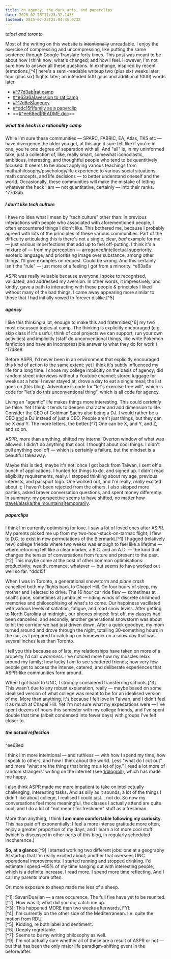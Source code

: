 ```yaml
---
title: on agency, the dark arts, and paperclips
date: 2025-02-28T17:23:32.143Z
lastmod: 2025-07-23T23:04:45.073Z
---
```

*taipei and toronto*

Most of the writing on this website is ~~intentionally~~ unreadable. I enjoy the exercise of compressing and uncompressing, like putting the same sentence through Google Translate forty times. This post was meant to be about how I think now; what's changed; and how I feel. However, I'm not sure how to answer all these questions. In exchange, inspired by recent (e)motions,\[^4] here's a semi-readable writeup two (plus six) weeks later; four (plus six) flights later; an intended 500 (plus and additional 1000) words later.

* [#^77d3ab|rat camp](#%5E77d3ab%7Crat%20camp)
* [#^e63a6a|aversion to rat camp](#%5Ee63a6a%7Caversion%20to%20rat%20camp)
* [#^17d8e8|agency](#%5E17d8e8%7Cagency)
* [#^ddc15f|family as a paperclip](#%5Eddc15f%7Cfamily%20as%20a%20paperclip)
* \==[#^ee68ed|README.doc](#%5Eee68ed%7CREADME.doc)==

##### what the heck is a rationality camp

While I'm sure these communities — SPARC, FABRIC, EA, Atlas, TKS etc — have divergence the older you get, at this age it sure felt like if you're in one, you're one degree of separation with all. And "all" is, in my uninformed take, just a collection of, like, really smart, somewhat iconoclastic, ambitious, interesting, and thoughtful people who tend to be quantitively focused. It seems to be about applying various teachings from math/philosophy/psychology/life experience to various social situations, math concepts, and life decisions — to better understand oneself and the world. Occasionally, these communities will make the mistake of letting whatever the heck I am — not quantitative, certainly — into their ranks.  ^77d3ab

##### I don't like tech culture

I have no idea what I mean by "tech culture" other than: in previous interactions with people who associated with aforementioned people, I often encountered things I didn't like. This bothered me, because I probably agreed with lots of the principles of these various communities. Part of the difficulty articulating this is there's not a single, clear, *bad* example for me — just various imperfections that add up to feel off-putting. I think it's a mixture of — from my perception — arrogance/intellectual superiority, esoteric language, and prioritising image over substance, among other things. I'll give examples on request. Could be wrong. And this certainly isn't the "rule" — just more of a feeling I got from a minority.  ^e63a6a

ASPR was really valuable because everyone I spoke to recognised, validated, and addressed my aversion. In other words, it impressively, and kindly, gave a path to interacting with these people & principles I liked without many of the bad things. I came away appearing more similar to those that I had initially vowed to forever dislike.\[^5]

##### agency

I like this thinking a lot, enough to make this and fraternities\[^6] my two most discussed topics at camp. The thinking is explicitly encouraged (e.g. skip class if it's useful, think of cool projects we can support, run your own activities) and implicitly (staff do unconventional things, like write Pokemon fanfiction and have an incompressible answer to what they do for work.)  ^17d8e8

Before ASPR, I'd never been in an environment that explicitly encouraged this kind of action to the same extent: yet I think it's subtly influenced my life for a long time. I chose my college implicitly on the basis of agency; did random street interviews without a Youtube channel; stored luggage for weeks at a hotel I never stayed at; drove a day to eat a single meal; the list goes on (this blog). Adventure is code for "let's exercise free will", which is code for "let's do this unconventional thing", which is all code for agency.

Living an "agentic" life makes things more interesting. This could *certainly* be false. Yet I think it tends to deepen character and add dimension to life. Consider the CEO of Goldman Sachs also being a DJ. I would rather be a CEO <u>and</u> a DJ instead of just a CEO. People aren't *just* things, but they can be X *and* Y. The more letters, the better.\[^7] One can be X, and Y, and Z, and so on.

ASPR, more than anything, shifted my internal Overton window of what was allowed. I didn't do anything that cool. I thought about cool things. I didn't pull anything cool off — which is certainly a failure, but the mindset is a beautiful takeaway.

Maybe this is tied, maybe it's not: once I got back from Taiwan, I sent off a bunch of applications. I hunted for things to do, and signed up. I didn't read eligibility requirements, really. I stopped thinking about my age, previous interests, and passport logo. One worked out, and I'm really, *really* excited about it; I haven't been rejected from the others. I also skipped more parties, asked braver conversation questions, and spent money differently. In summary: my perspective seems to have shifted, no matter how [travel/alaska/the mountains|temporarily](travel/alaska/the%20mountains%7Ctemporarily).

##### **paperclips**

I think I'm currently optimising for love. I saw a lot of loved ones after ASPR. My parents picked me up from my two-hour-stuck-on-tarmac flight; I flew to D.C. to exist in new permutations of the Biermarkt.\[^1] I hugged (relatively new) college friends where two weeks was enough to feel like a lifetime — where returning felt like a clear marker, a B.C. and an A.D. — the kind that changes the tenses of conversations from future and present to the past.\[^2] This maybe come at the cost of other common optimisations: productivity, wealth, romance, whatever — but seems to have worked out well so far. ^ddc15f

When I was in Toronto, a generational snowstorm and *plane crash* cancelled both my flights back to Chapel Hill. On four hours of sleep, my mother and I elected to drive. The 16 hour car ride flew — sometimes at snail's pace, sometimes at jumbo jet — riding winds of discrete childhood memories and philosophising of what's to come. Our happiness vacillated with various levels of satiation, fatigue, and road snow levels. After getting to North Carolina at midnight, our phones pinged: first off, my classes had been cancelled, and secondly, another generational snowstorm was about to hit the corridor we had just driven down. After a quick goodbye, my mom turned around and drove through the night, totalling 30-something hours in the car, as I prepared to catch up on homework on a snow day that was several inches less than Toronto.

I tell you this because as of late, my relationships have taken on more of a property I'd call *awareness*. I've noticed more how my muscles relax around my family; how lucky I am to see scattered friends; how very few people get to access the intense, catered, and deliberate experiences that ASPR-like communities form around.

When I got back to UNC, I strongly considered transferring schools.\[^3] This wasn't due to any robust explanation, really — maybe based on some idealised version of what college was meant to be for an idealised version of me. More than anything, it's because I felt love in Taiwan, and I didn't feel it as much at Chapel Hill. Yet I'm not sure what my expectations were — I've spent dozens of hours this semester with my college friends, and I've spent double that time (albeit condensed into fewer days) with groups I've felt closer to.

##### the actual reflection

^ee68ed

I think I'm more intentional — and ruthless — with how I spend my time, how I speak to others, and how I think about the world. Less "what do I cut out" and more "what are the things that bring me a lot of joy." I read a lot more of random strangers' writing on the internet (see [1/blogroll](/1/blogroll)), which has made me happy.

I also think ASPR made me more [impatient](https://jsomers.net/blog/speed-matters) to take on intellectually challenging, interesting tasks. And as silly as it sounds, a lot of the things I didn't like about college, I realised I could just... not do. So now my conversations feel more meaningful, the classes I actually attend are quite cool, and I do a lot of "not meant for freshmen" stuff as a freshman.

More than anything, I think **I am more comfortable following my curiosity**. This has paid off exponentially: I feel a more intense gratitude more often, enjoy a greater proportion of my days, and I learn a lot more cool stuff (which is discussed in other parts of this blog, in regularly scheduled incoherence.)

**So, at a glance**:\[^9] I started working two different jobs: one at a geography AI startup that I'm really excited about; another that oversees UNC operational improvements. I started running and stopped drinking. I'd estimate I spend ~65% of my time hanging out with interesting people, which is a definite increase. I read more. I spend more time reflecting. And I call my parents more often.

Or: more exposure to sheep made me less of a sheep.

\[^1]: Savar/Dua/Ian — a rare occurence. The full five have yet to be reunited.\
\[^2]: How was it; what did you do; catch me up.\
\[^3]: This happened MORE than two weeks afterwards, FYI.\
\[^4]: I'm currently on the other side of the Mediterranean. I.e. quite the motion from RDU.\
\[^5]: Kidding, re both label and sentiment.\
\[^6]: Deeply regrettable.\
\[^7]: Seems to be my writing philosophy as well.\
\[^9]: I'm not actually sure whether all of these are a result of ASPR or not — but that has been the only major life paradigm-shifting event in the before/after.
